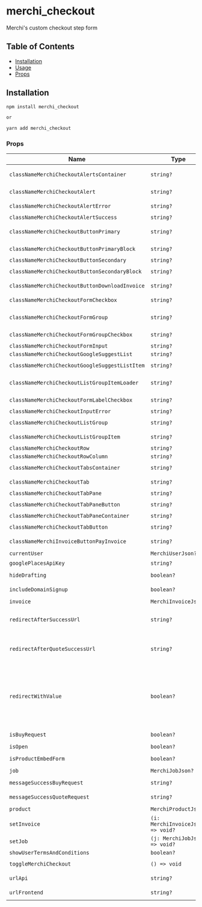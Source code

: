 # merchi_checkout
Merchi's custom checkout step form


## Table of Contents

- [Installation](#installation)
- [Usage](#usage)
- [Props](#props)

## Installation

```bash
npm install merchi_checkout

or

yarn add merchi_checkout
```

### Props

| Name                                          | Type                             | Default                                                                     | Description                        |
|-----------------------------------------------|----------------------------------|-----------------------------------------------------------------------------|------------------------------------|
| `classNameMerchiCheckoutAlertsContainer`      | `string?`                        | `"d-flex justify-content-center flex-column alerts-container-sm"`           | `Class for the alerts container`   |
| `classNameMerchiCheckoutAlert`                | `string?`                        | `"alert alert-dismissible alert-notify"`                                    | `Class for the alert element`      |
| `classNameMerchiCheckoutAlertError`           | `string?`                        | `"alert-danger"`                                                            | `Class for the danger/error alert` |
| `classNameMerchiCheckoutAlertSuccess`         | `string?`                        | `"alert-success"`                                                           | `Class for the success alert`      |
| `classNameMerchiCheckoutButtonPrimary`        | `string?`                        | `"btn btn-md btn-primary d-flex align-items-center justify-content-center"` | `Class for the primary button`     |
| `classNameMerchiCheckoutButtonPrimaryBlock`   | `string?`                        | `"btn btn-lg btn-primary btn-block"`                                        | `Class for the primary block button`|
| `classNameMerchiCheckoutButtonSecondary`      | `string?`                        | `"btn btn-lg btn-secondary"`                                                | `Class for the secondary button`   |
| `classNameMerchiCheckoutButtonSecondaryBlock` | `string?`                        | `"btn btn-lg btn-secondary btn-block"`                                      | `Class for the secondary block button`|
| `classNameMerchiCheckoutButtonDownloadInvoice`| `string?`                        | `"btn btn-lg btn-primary"`                                                  | `Class for the download invoice button`|
| `classNameMerchiCheckoutFormCheckbox`         | `string?`                        | `"form-check-input"`                                                        | `Class for input checkbox or radio`|
| `classNameMerchiCheckoutFormGroup`            | `string?`                        | `"form-group"`                                                              | `Class for the form group: label, input, checkbox, radio...`|
| `classNameMerchiCheckoutFormGroupCheckbox`    | `string?`                        | `"form-check"`                                                              | `Class for the checkbox/radio container`|
| `classNameMerchiCheckoutFormInput`            | `string?`                        | `"form-control"`                                                            | `Class for input fields`           |
| `classNameMerchiCheckoutGoogleSuggestList`    | `string?`                        | `"list-group m-b-0"`                                                        | `Class for a list group`           |
| `classNameMerchiCheckoutGoogleSuggestListItem`| `string?`                        | `"list-group-item cursor-pointer"`                                          | `Class for the list item geo suggest`|
| `classNameMerchiCheckoutListGroupItemLoader`  | `string?`                        | `"list-group-item modal_merchi-checkout-shipment-option"`                   | `Class for the list item loader`   |
| `classNameMerchiCheckoutFormLabelCheckbox`    | `string?`                        | None                                                                        | `Class for the checkbox/radio label`|
| `classNameMerchiCheckoutInputError`           | `string?`                        | `"text-danger"`                                                             | `Class for the input error`        |
| `classNameMerchiCheckoutListGroup`            | `string?`                        | `"modal_merchi-checkout-shipment-option"`                                   | `Class for the checkout list group`|
| `classNameMerchiCheckoutListGroupItem`        | `string?`                        | `"list-group-item"`                                                         | `Class for the checkout list group item`|
| `classNameMerchiCheckoutRow`                  | `string?`                        | `"merchi-row"`                                                              | `Class for a row element`          |
| `classNameMerchiCheckoutRowColumn`            | `string?`                        | `"merchi-column"`                                                           | `Class for a column element`       |
| `classNameMerchiCheckoutTabsContainer`        | `string?`                        | `"merchi-checkout-tabs-container"`                                          | `Class for the tabs container`     |
| `classNameMerchiCheckoutTab`                  | `string?`                        | `"merchi-checkout-tab"`                                                     | `Class for the checkout tab element`|
| `classNameMerchiCheckoutTabPane`              | `string?`                        | `"tab-pane"`                                                                | `Class for the tab pane`           |
| `classNameMerchiCheckoutTabPaneButton`        | `string?`                        | `"btn merchi-checkout-tab-btn"`                                             | `Class for the tab pane button`    |
| `classNameMerchiCheckoutTabPaneContainer`     | `string?`                        | `"tab-content"`                                                             | `Class for the tab content`        |
| `classNameMerchiCheckoutTabButton`            | `string?`                        | `"btn merchi-checkout-tab-btn"`                                             | `Class for the merchi checkout tab button`|
| `classNameMerchiInvoiceButtonPayInvoice`      | `string?`                        | `"btn btn-lg btn-primary btn-block"`                                        | `Class for the invoice pay button` |
| `currentUser`                                 | `MerchiUserJson?`                | None                                                                        | `Merchi user entity`               |
| `googlePlacesApiKey`                          | `string?`                        | None                                                                        | `API key for Google places`        |
| `hideDrafting`                                | `boolean?`                       | `true`                                                                      | `Tells the checkout to hide the customisation tab`|
| `includeDomainSignup`                         | `boolean?`                       | `false`                                                                     | `Tells the checkout to hide the domain sign up tab `|
| `invoice`                                     | `MerchiInvoiceJson?`             | None                                                                        | `A Merchi invoice json object`     |
| `redirectAfterSuccessUrl`                     | `string?`                        | None                                                                        | `On checkout or job creation this url will be redirected to. Typically used for third party conversion tracking`|
| `redirectAfterQuoteSuccessUrl`                | `string?`                        | None                                                                        | `On checkout or job creation "quote request", this url will be redirected to. Typically used for third party conversion tracking`|
| `redirectWithValue`                           | `boolean?`                       | `true`                                                                      | `On redirect the value of the sale will be appended onto the "redirectAfterSuccessUrl" orredirectAfterQuoteSuccessUrl. For this to work correctly make sure you add "?" or "&" to the end of the redirect urls depending on if they already include query parameters or not.`|
| `isBuyRequest`                                | `boolean?`                       | None                                                                        | `Tells the checkout to dsiplay payment gateway` |
| `isOpen`                                      | `boolean?`                       | None                                                                        | `Used if the checkout is active`   |
| `isProductEmbedForm`                          | `boolean?`                       | `false`                                                                     | `Tells the checkout that it's a child of the Product emebd form` |
| `job`                                         | `MerchiJobJson?`                 | None                                                                        | `A Merchi job json object`         |
| `messageSuccessBuyRequest`                    | `string?`                        | None                                                                        | `A success message shown on completion of a buy request` |
| `messageSuccessQuoteRequest`                  | `string?`                        | None                                                                        | `A success message shown on completion of a quote request`|
| `product`                                     | `MerchiProductJson?`             | None                                                                        | `A Merchi product json object`     |
| `setInvoice`                                  | `(i: MerchiInvoiceJson) => void?`| None                                                                        | `A setter function for the Merchi invoice`|
| `setJob`                                      | `(j: MerchiJobJson) => void?`    | None                                                                        | `A setter function for the Merchi job`|
| `showUserTermsAndConditions`                  | `boolean?`                       | `true`                                                                      | `Show user terms and conditions`   |
| `toggleMerchiCheckout`                        | `() => void`                     | None                                                                        | `A toggle function whcih sets the "isOpen" prop`|
| `urlApi`                                      | `string?`                        | `'https://api.merchi.co/v6/'`                                               | `URL to connect to the Merchi API`|
| `urlFrontend`                                 | `string?`                        | `'https://merchi.co/'`                                                      | `URL to redirect users to a frontend`|

